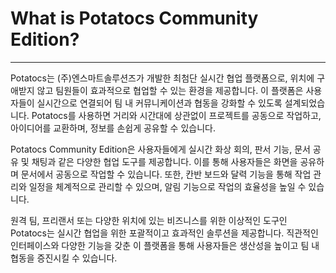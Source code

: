 # What is Potatocs Community Edition?

---


Potatocs는 (주)엔스마트솔루션즈가 개발한 최첨단 실시간 협업 플랫폼으로, 위치에 구애받지 않고 팀원들이 효과적으로 협업할 수 있는 환경을 제공합니다. 이 플랫폼은 사용자들이 실시간으로 연결되어 팀 내 커뮤니케이션과 협동을 강화할 수 있도록 설계되었습니다. Potatocs를 사용하면 거리와 시간대에 상관없이 프로젝트를 공동으로 작업하고, 아이디어를 교환하며, 정보를 손쉽게 공유할 수 있습니다.

Potatocs Community Edition은 사용자들에게 실시간 화상 회의, 판서 기능, 문서 공유 및 채팅과 같은 다양한 협업 도구를 제공합니다. 이를 통해 사용자들은 화면을 공유하며 문서에서 공동으로 작업할 수 있습니다. 또한, 칸반 보드와 달력 기능을 통해 작업 관리와 일정을 체계적으로 관리할 수 있으며, 알림 기능으로 작업의 효율성을 높일 수 있습니다.

원격 팀, 프리랜서 또는 다양한 위치에 있는 비즈니스를 위한 이상적인 도구인 Potatocs는 실시간 협업을 위한 포괄적이고 효과적인 솔루션을 제공합니다. 직관적인 인터페이스와 다양한 기능을 갖춘 이 플랫폼을 통해 사용자들은 생산성을 높이고 팀 내 협동을 증진시킬 수 있습니다.